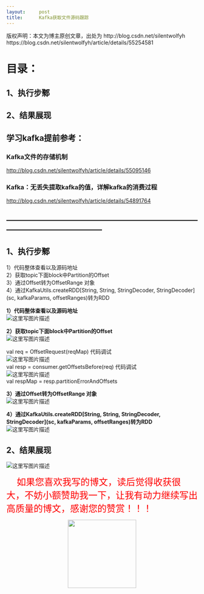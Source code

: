 ```yaml
---
layout:     post
title:      Kafka获取文件源码跟踪
---
```

<div id="article_content" class="article_content clearfix csdn-tracking-statistics" data-pid="blog" data-mod="popu_307" data-dsm="post">
								<div class="article-copyright">
					版权声明：本文为博主原创文章，出处为 http://blog.csdn.net/silentwolfyh					https://blog.csdn.net/silentwolfyh/article/details/55254581				</div>
								            <div id="content_views" class="markdown_views prism-atom-one-dark">
							<!-- flowchart 箭头图标 勿删 -->
							<svg xmlns="http://www.w3.org/2000/svg" style="display: none;"><path stroke-linecap="round" d="M5,0 0,2.5 5,5z" id="raphael-marker-block" style="-webkit-tap-highlight-color: rgba(0, 0, 0, 0);"></path></svg>
							<h1 id="目录">目录：</h1>



<h2 id="1执行步鄹">1、执行步鄹</h2>



<h2 id="2结果展现">2、结果展现</h2>



<h2 id="学习kafka提前参考">学习kafka提前参考：</h2>



<h3 id="kafka文件的存储机制">Kafka文件的存储机制</h3>

<p><a href="http://blog.csdn.net/silentwolfyh/article/details/55095146" rel="nofollow" target="_blank">http://blog.csdn.net/silentwolfyh/article/details/55095146</a></p>



<h3 id="kafka无丢失提取kafka的值详解kafka的消费过程">Kafka：无丢失提取kafka的值，详解kafka的消费过程</h3>

<p><a href="http://blog.csdn.net/silentwolfyh/article/details/54891764" rel="nofollow" target="_blank">http://blog.csdn.net/silentwolfyh/article/details/54891764</a></p>



<h2 id="title">————————————————————————————————————</h2>



<h2 id="1执行步鄹-1">1、执行步鄹</h2>

<p>1）代码整体查看以及源码地址 <br>
2）获取topic下面block中Partition的Offset <br>
3）通过Offset转为OffsetRange 对象 <br>
4）通过KafkaUtils.createRDD[String, String, StringDecoder, StringDecoder](sc, kafkaParams, offsetRanges)转为RDD</p>

<p><strong>1）代码整体查看以及源码地址</strong> <br>
<img src="https://img-blog.csdn.net/20170216124455023?watermark/2/text/aHR0cDovL2Jsb2cuY3Nkbi5uZXQvc2lsZW50d29sZnlo/font/5a6L5L2T/fontsize/400/fill/I0ZGMDAwMA==/dissolve/70/gravity/Center" alt="这里写图片描述" title=""></p>

<p><strong>2）获取topic下面block中Partition的Offset</strong> <br>
<img src="https://img-blog.csdn.net/20170216124204302?watermark/2/text/aHR0cDovL2Jsb2cuY3Nkbi5uZXQvc2lsZW50d29sZnlo/font/5a6L5L2T/fontsize/400/fill/I0ZGMDAwMA==/dissolve/70/gravity/Center" alt="这里写图片描述" title=""></p>

<p>val req = OffsetRequest(reqMap)      代码调试 <br>
<img src="https://img-blog.csdn.net/20170216123959755?watermark/2/text/aHR0cDovL2Jsb2cuY3Nkbi5uZXQvc2lsZW50d29sZnlo/font/5a6L5L2T/fontsize/400/fill/I0ZGMDAwMA==/dissolve/70/gravity/Center" alt="这里写图片描述" title="">    <br>
val resp = consumer.getOffsetsBefore(req)  代码调试 <br>
<img src="https://img-blog.csdn.net/20170216124010445?watermark/2/text/aHR0cDovL2Jsb2cuY3Nkbi5uZXQvc2lsZW50d29sZnlo/font/5a6L5L2T/fontsize/400/fill/I0ZGMDAwMA==/dissolve/70/gravity/Center" alt="这里写图片描述" title=""> <br>
 val respMap = resp.partitionErrorAndOffsets</p>

<p><strong>3）通过Offset转为OffsetRange 对象</strong> <br>
<img src="https://img-blog.csdn.net/20170216123718347?watermark/2/text/aHR0cDovL2Jsb2cuY3Nkbi5uZXQvc2lsZW50d29sZnlo/font/5a6L5L2T/fontsize/400/fill/I0ZGMDAwMA==/dissolve/70/gravity/Center" alt="这里写图片描述" title=""></p>

<p><strong>4）通过KafkaUtils.createRDD[String, String, StringDecoder, StringDecoder](sc, kafkaParams, offsetRanges)转为RDD</strong> <br>
<img src="https://img-blog.csdn.net/20170216123756207?watermark/2/text/aHR0cDovL2Jsb2cuY3Nkbi5uZXQvc2lsZW50d29sZnlo/font/5a6L5L2T/fontsize/400/fill/I0ZGMDAwMA==/dissolve/70/gravity/Center" alt="这里写图片描述" title=""></p>



<h2 id="2结果展现-1">2、结果展现</h2>

<p><img src="https://img-blog.csdn.net/20170216124245647?watermark/2/text/aHR0cDovL2Jsb2cuY3Nkbi5uZXQvc2lsZW50d29sZnlo/font/5a6L5L2T/fontsize/400/fill/I0ZGMDAwMA==/dissolve/70/gravity/Center" alt="这里写图片描述" title=""></p>

<p>       <font size="5" color="#ff0000" face="黑体">如果您喜欢我写的博文，读后觉得收获很大，不妨小额赞助我一下，让我有动力继续写出高质量的博文，感谢您的赞赏！！！</font> <br>
</p><center><img src="https://img-blog.csdn.net/20170607081951153" width="180" height="180"></center><p></p>            </div>
						<link href="https://csdnimg.cn/release/phoenix/mdeditor/markdown_views-9e5741c4b9.css" rel="stylesheet">
                </div>